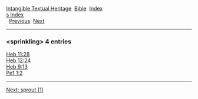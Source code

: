 [Intangible Textual Heritage](../../index)  [Bible](../index) 
[Index](index)   
[s Index](_s_)  
  [Previous](c10834)  [Next](c10836) 

------------------------------------------------------------------------

### &lt;sprinkling&gt; 4 entries

[Heb 11:28](../kjv/heb011.htm#028)  
[Heb 12:24](../kjv/heb012.htm#024)  
[Heb 9:13](../kjv/heb009.htm#013)  
[Pe1 1:2](../kjv/pe1001.htm#002)  

------------------------------------------------------------------------

[Next: sprout (1)](c10836)
